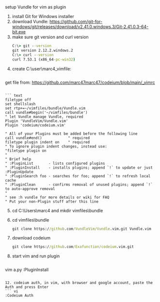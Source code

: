 
setup Vundle for vim as plugin
1. install Git for Windows installer 
2. download Vundle: https://github.com/git-for-windows/git/releases/download/v2.41.0.windows.3/Git-2.41.0.3-64-bit.exe
3. make sure git version and curl version
   ```bat
   C:\> git --version
   git version 2.12.2.windows.2
   C:\> curl --version
   curl 7.53.1 (x86_64-pc-win32)
   ```
5. create C:\user\marc4\_vimfile:
   ```bat
get file from: https://github.com/marc47marc47/codeium/blob/main/_vimrc
```

``` text
filetype off
set shellslash
set rtp+=~/vimfiles/bundle/Vundle.vim
call vundle#begin('~/vimfiles/bundle')
" let Vundle manage Vundle, required
Plugin 'VundleVim/Vundle.vim'
Plugin 'codeium/codeium.vim'

" All of your Plugins must be added before the following line
call vundle#end()            " required
filetype plugin indent on    " required
" To ignore plugin indent changes, instead use:
"filetype plugin on
"
" Brief help
" :PluginList       - lists configured plugins
" :PluginInstall    - installs plugins; append `!` to update or just :PluginUpdate
" :PluginSearch foo - searches for foo; append `!` to refresh local cache
" :PluginClean      - confirms removal of unused plugins; append `!` to auto-approve removal
"
" see :h vundle for more details or wiki for FAQ
" Put your non-Plugin stuff after this line
```

5. cd C:\Users\marc4 and mkdir vimfiles\bundle
6. cd vimfiles\bundle
   ``` bat
   git clone https://github.com/VundleVim/Vundle.vim.git Vundle.vim
   ```

8. download codeium
   ``` bat
   git clone https://github.com/Exafunction/codeium.vim.git
   ```


10. start vim and run plugin
    ``` vi
   vim a.py
   :PluginInstall
   ```

12. codeium auth, in vim, with browser and google account, paste the Auth and press Enter
``` vi
   :Codeium Auth
```

















